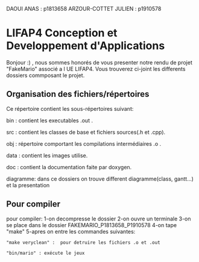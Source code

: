 DAOUI ANAS : p1813658
ARZOUR-COTTET JULIEN : p1910578


# LIFAP4 Conception et Developpement d'Applications

Bonjour :) , nous sommes honorés de vous presenter
notre rendu de projet "FakeMario" associé a l UE LIFAP4.
Vous trouverez ci-joint les differents dossiers commposant le projet.


## Organisation des fichiers/répertoires
Ce répertoire contient les sous-répertoires suivant:

 bin : contient les executables .out .

 src : contient les classes de base et fichiers sources(.h et .cpp).

 obj : répertoire comportant les compilations intermédiaires  .o .

 data : contient les images utilise.

 doc : contient la documentation faite par doxygen.
 
 diagramme: dans ce dossiers on trouve different diagramme(class, gantt...) et la presentation

## Pour compiler
pour compiler:
 1-on decompresse le dossier
 2-on ouvre un terminale 
 3-on se place dans le dossier FAKEMARIO_P1813658_P1910578
 4-on tape "make"
 5-apres on entre les commandes suivantes:

    "make veryclean" :  pour detruire les fichiers .o et .out
    
    "bin/mario" : exécute le jeux


 

